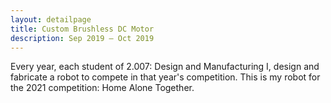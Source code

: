```yaml
---
layout: detailpage
title: Custom Brushless DC Motor
description: Sep 2019 — Oct 2019
---
```


Every year, each student of 2.007: Design and Manufacturing I, design and fabricate a robot to compete in that year's competition. This is my robot for the 2021 competition: Home Alone Together.